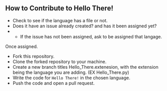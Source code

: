 ## How to Contribute to Hello There! ##

* Check to see if the language has a file or not. 
* Does it have an issue already created? and has it been assigned yet?
* * If the issue has not been assigned, ask to be assigned that langage.

Once assigned. 
* Fork this repository.
* Clone the forked repository to your machine.
* Create a new branch titles Hello_There.extenesion, with the extension being the language you are adding. (EX Hello_There.py)
* Write the code for `Hello There!` in the chosen language.
* Push the code and open a pull request.

<!--
//add obi wan gif? or pic  -->
